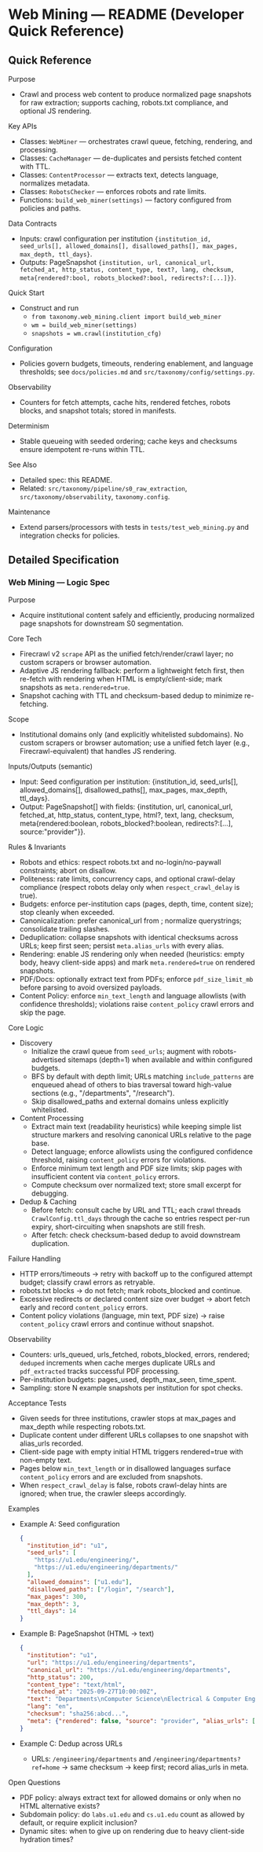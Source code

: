 # Web Mining — README (Developer Quick Reference)

## Quick Reference

Purpose
- Crawl and process web content to produce normalized page snapshots for raw extraction; supports caching, robots.txt compliance, and optional JS rendering.

Key APIs
- Classes: `WebMiner` — orchestrates crawl queue, fetching, rendering, and processing.
- Classes: `CacheManager` — de-duplicates and persists fetched content with TTL.
- Classes: `ContentProcessor` — extracts text, detects language, normalizes metadata.
- Classes: `RobotsChecker` — enforces robots and rate limits.
- Functions: `build_web_miner(settings)` — factory configured from policies and paths.

Data Contracts
- Inputs: crawl configuration per institution `{institution_id, seed_urls[], allowed_domains[], disallowed_paths[], max_pages, max_depth, ttl_days}`.
- Outputs: PageSnapshot `{institution, url, canonical_url, fetched_at, http_status, content_type, text?, lang, checksum, meta{rendered?:bool, robots_blocked?:bool, redirects?:[...]}}`.

Quick Start
- Construct and run
  - `from taxonomy.web_mining.client import build_web_miner`
  - `wm = build_web_miner(settings)`
  - `snapshots = wm.crawl(institution_cfg)`

Configuration
- Policies govern budgets, timeouts, rendering enablement, and language thresholds; see `docs/policies.md` and `src/taxonomy/config/settings.py`.

Observability
- Counters for fetch attempts, cache hits, rendered fetches, robots blocks, and snapshot totals; stored in manifests.

Determinism
- Stable queueing with seeded ordering; cache keys and checksums ensure idempotent re-runs within TTL.

See Also
- Detailed spec: this README.
- Related: `src/taxonomy/pipeline/s0_raw_extraction`, `src/taxonomy/observability`, `taxonomy.config`.

Maintenance
- Extend parsers/processors with tests in `tests/test_web_mining.py` and integration checks for policies.

## Detailed Specification

### Web Mining — Logic Spec

Purpose
- Acquire institutional content safely and efficiently, producing normalized page snapshots for downstream S0 segmentation.

Core Tech
- Firecrawl v2 `scrape` API as the unified fetch/render/crawl layer; no custom scrapers or browser automation.
- Adaptive JS rendering fallback: perform a lightweight fetch first, then re-fetch with rendering when HTML is empty/client-side; mark snapshots as `meta.rendered=true`.
- Snapshot caching with TTL and checksum-based dedup to minimize re-fetching.

Scope
- Institutional domains only (and explicitly whitelisted subdomains). No custom scrapers or browser automation; use a unified fetch layer (e.g., Firecrawl-equivalent) that handles JS rendering.

Inputs/Outputs (semantic)
- Input: Seed configuration per institution: {institution_id, seed_urls[], allowed_domains[], disallowed_paths[], max_pages, max_depth, ttl_days}.
- Output: PageSnapshot[] with fields: {institution, url, canonical_url, fetched_at, http_status, content_type, html?, text, lang, checksum, meta{rendered:boolean, robots_blocked?:boolean, redirects?:[...], source:"provider"}}.

Rules & Invariants
- Robots and ethics: respect robots.txt and no-login/no-paywall constraints; abort on disallow.
- Politeness: rate limits, concurrency caps, and optional crawl-delay compliance (respect robots delay only when `respect_crawl_delay` is true).
- Budgets: enforce per-institution caps (pages, depth, time, content size); stop cleanly when exceeded.
- Canonicalization: prefer canonical_url from <link rel="canonical">; normalize querystrings; consolidate trailing slashes.
- Deduplication: collapse snapshots with identical checksums across URLs; keep first seen; persist `meta.alias_urls` with every alias.
- Rendering: enable JS rendering only when needed (heuristics: empty body, heavy client-side apps) and mark `meta.rendered=true` on rendered snapshots.
- PDF/Docs: optionally extract text from PDFs; enforce `pdf_size_limit_mb` before parsing to avoid oversized payloads.
- Content Policy: enforce `min_text_length` and language allowlists (with confidence thresholds); violations raise `content_policy` crawl errors and skip the page.

Core Logic
- Discovery
  - Initialize the crawl queue from `seed_urls`; augment with robots-advertised sitemaps (depth=1) when available and within configured budgets.
  - BFS by default with depth limit; URLs matching `include_patterns` are enqueued ahead of others to bias traversal toward high-value sections (e.g., "/departments", "/research").
  - Skip disallowed_paths and external domains unless explicitly whitelisted.
- Content Processing
  - Extract main text (readability heuristics) while keeping simple list structure markers and resolving canonical URLs relative to the page base.
  - Detect language; enforce allowlists using the configured confidence threshold, raising `content_policy` errors for violations.
  - Enforce minimum text length and PDF size limits; skip pages with insufficient content via `content_policy` errors.
  - Compute checksum over normalized text; store small excerpt for debugging.
- Dedup & Caching
  - Before fetch: consult cache by URL and TTL; each crawl threads `CrawlConfig.ttl_days` through the cache so entries respect per-run expiry, short-circuiting when snapshots are still fresh.
  - After fetch: check checksum-based dedup to avoid downstream duplication.

Failure Handling
- HTTP errors/timeouts → retry with backoff up to the configured attempt budget; classify crawl errors as retryable.
- robots.txt blocks → do not fetch; mark robots_blocked and continue.
- Excessive redirects or declared content size over budget → abort fetch early and record `content_policy` errors.
- Content policy violations (language, min text, PDF size) → raise `content_policy` crawl errors and continue without snapshot.

Observability
- Counters: urls_queued, urls_fetched, robots_blocked, errors, rendered; `deduped` increments when cache merges duplicate URLs and `pdf_extracted` tracks successful PDF processing.
- Per-institution budgets: pages_used, depth_max_seen, time_spent.
- Sampling: store N example snapshots per institution for spot checks.

Acceptance Tests
- Given seeds for three institutions, crawler stops at max_pages and max_depth while respecting robots.txt.
- Duplicate content under different URLs collapses to one snapshot with alias_urls recorded.
- Client-side page with empty initial HTML triggers rendered=true with non-empty text.
- Pages below `min_text_length` or in disallowed languages surface `content_policy` errors and are excluded from snapshots.
- When `respect_crawl_delay` is false, robots crawl-delay hints are ignored; when true, the crawler sleeps accordingly.

Examples
- Example A: Seed configuration
  ```json
  {
    "institution_id": "u1",
    "seed_urls": [
      "https://u1.edu/engineering/",
      "https://u1.edu/engineering/departments/"
    ],
    "allowed_domains": ["u1.edu"],
    "disallowed_paths": ["/login", "/search"],
    "max_pages": 300,
    "max_depth": 3,
    "ttl_days": 14
  }
  ```

- Example B: PageSnapshot (HTML → text)
  ```json
  {
    "institution": "u1",
    "url": "https://u1.edu/engineering/departments",
    "canonical_url": "https://u1.edu/engineering/departments",
    "http_status": 200,
    "content_type": "text/html",
    "fetched_at": "2025-09-27T10:00:00Z",
    "text": "Departments\nComputer Science\nElectrical & Computer Engineering",
    "lang": "en",
    "checksum": "sha256:abcd...",
    "meta": {"rendered": false, "source": "provider", "alias_urls": ["https://u1.edu/engineering/departments"]}
  }
  ```

- Example C: Dedup across URLs
  - URLs: `/engineering/departments` and `/engineering/departments?ref=home` → same checksum → keep first; record alias_urls in meta.

Open Questions
- PDF policy: always extract text for allowed domains or only when no HTML alternative exists?
- Subdomain policy: do `labs.u1.edu` and `cs.u1.edu` count as allowed by default, or require explicit inclusion?
- Dynamic sites: when to give up on rendering due to heavy client-side hydration times?

